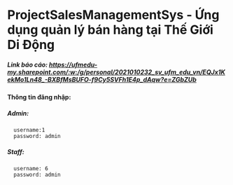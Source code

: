 # ProjectSalesManagementSys - Ứng dụng quản lý bán hàng tại Thế Giới Di Động
#####  Link báo cáo: https://ufmedu-my.sharepoint.com/:w:/g/personal/2021010232_sv_ufm_edu_vn/EQJx1KekMo1Ln48_-BXBfMsBUFO-f9Cy5SVFh1E4p_dAqw?e=ZGbZUb
#### Thông tin đăng nhập:
#####  Admin: 
      username:1 
      password: admin
#####  Staff: 
      username: 6 
      password: admin

